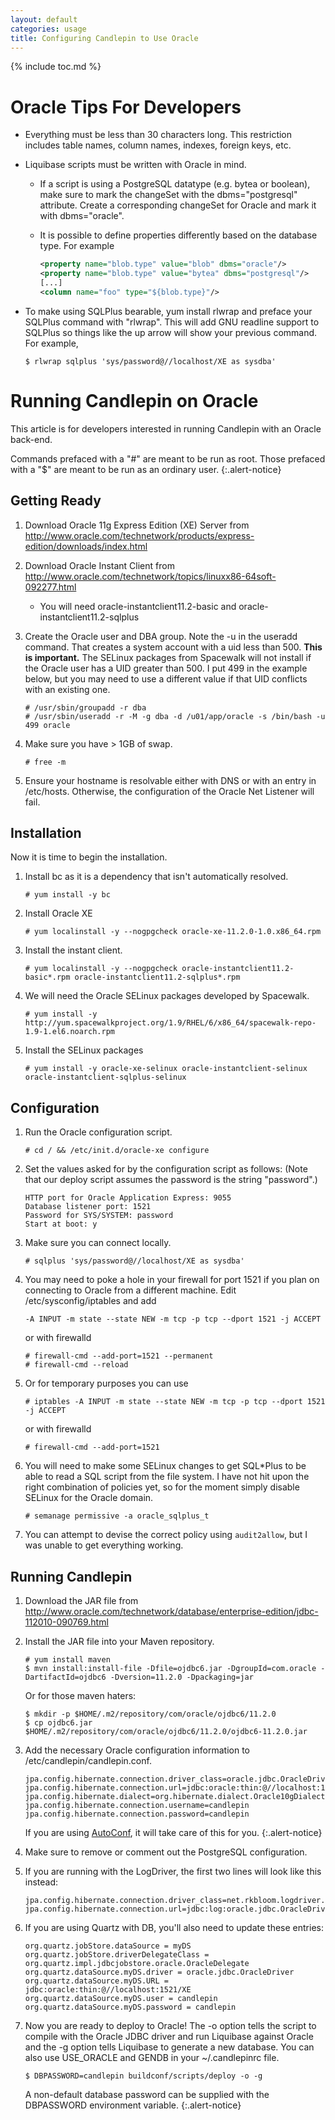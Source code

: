 ```yaml
---
layout: default
categories: usage
title: Configuring Candlepin to Use Oracle
---
```

{% include toc.md %}

# Oracle Tips For Developers
* Everything must be less than 30 characters long.  This restriction includes table names, column names, indexes, foreign keys, etc.
* Liquibase scripts must be written with Oracle in mind.
   * If a script is using a PostgreSQL datatype (e.g. bytea or boolean), make sure to mark the changeSet with the dbms="postgresql" attribute.  Create a corresponding changeSet for Oracle and mark it with dbms="oracle".
   * It is possible to define properties differently based on the database type.  For example

     ```xml
     <property name="blob.type" value="blob" dbms="oracle"/>
     <property name="blob.type" value="bytea" dbms="postgresql"/>
     [...]
     <column name="foo" type="${blob.type}"/>
     ```
* To make using SQLPlus bearable, yum install rlwrap and preface your SQLPlus command with "rlwrap".  This will add GNU readline support to SQLPlus so things like the up arrow will show your previous command.  For example,

  ```console
  $ rlwrap sqlplus 'sys/password@//localhost/XE as sysdba'
  ```

# Running Candlepin on Oracle
This article is for developers interested in running Candlepin with an Oracle back-end.

Commands prefaced with a "#" are meant to be run as root. Those prefaced
with a "$" are meant to be run as an ordinary user.
{:.alert-notice}

## Getting Ready

1. Download Oracle 11g Express Edition (XE) Server from
   <http://www.oracle.com/technetwork/products/express-edition/downloads/index.html>
1. Download Oracle Instant Client from <http://www.oracle.com/technetwork/topics/linuxx86-64soft-092277.html>
   * You will need oracle-instantclient11.2-basic and oracle-instantclient11.2-sqlplus
1. Create the Oracle user and DBA group.  Note the -u in the useradd command.
   That creates a system account with a uid less than 500.  **This is important.**
   The SELinux packages from Spacewalk will not install if the Oracle user has
   a UID greater than 500.  I put 499 in the example below, but you may need to
   use a different value if that UID conflicts with an existing one.

   ```console
   # /usr/sbin/groupadd -r dba
   # /usr/sbin/useradd -r -M -g dba -d /u01/app/oracle -s /bin/bash -u 499 oracle
   ```
1. Make sure you have > 1GB of swap.

   ```console
   # free -m
   ```
1.  Ensure your hostname is resolvable either with DNS or with an entry in
    /etc/hosts. Otherwise, the configuration of the Oracle Net Listener will
    fail.

## Installation
Now it is time to begin the installation.

1. Install bc as it is a dependency that isn't automatically resolved.

   ```console
   # yum install -y bc
   ```
1. Install Oracle XE

   ```console
   # yum localinstall -y --nogpgcheck oracle-xe-11.2.0-1.0.x86_64.rpm
   ```
1. Install the instant client.

   ```console
   # yum localinstall -y --nogpgcheck oracle-instantclient11.2-basic*.rpm oracle-instantclient11.2-sqlplus*.rpm
   ```
1. We will need the Oracle SELinux packages developed by Spacewalk.

   ```console
   # yum install -y http://yum.spacewalkproject.org/1.9/RHEL/6/x86_64/spacewalk-repo-1.9-1.el6.noarch.rpm
   ```
1. Install the SELinux packages

   ```console
   # yum install -y oracle-xe-selinux oracle-instantclient-selinux oracle-instantclient-sqlplus-selinux
   ```

## Configuration
1. Run the Oracle configuration script.

   ```console
   # cd / && /etc/init.d/oracle-xe configure
   ```
1. Set the values asked for by the configuration script as follows: (Note that
   our deploy script assumes the password is the string "password".)

   ```
   HTTP port for Oracle Application Express: 9055
   Database listener port: 1521
   Password for SYS/SYSTEM: password
   Start at boot: y
   ```
1. Make sure you can connect locally.

   ```console
   # sqlplus 'sys/password@//localhost/XE as sysdba'
   ```
1. You may need to poke a hole in your firewall for port 1521 if you plan on
   connecting to Oracle from a different machine.  Edit
   /etc/sysconfig/iptables and add

   ```
   -A INPUT -m state --state NEW -m tcp -p tcp --dport 1521 -j ACCEPT
   ```

   or with firewalld

   ```console
   # firewall-cmd --add-port=1521 --permanent
   # firewall-cmd --reload
   ```
1. Or for temporary purposes you can use

   ```console
   # iptables -A INPUT -m state --state NEW -m tcp -p tcp --dport 1521 -j ACCEPT
   ```

   or with firewalld

   ```console
   # firewall-cmd --add-port=1521
   ```
1. You will need to make some SELinux changes to get SQL*Plus to be able to
   read a SQL script from the file system.  I have not hit upon the right
   combination of policies yet, so for the moment simply disable SELinux for
   the Oracle domain.

   ```console
   # semanage permissive -a oracle_sqlplus_t
   ```
1. You can attempt to devise the correct policy using `audit2allow`, but I was unable to get everything working.

## Running Candlepin
1. Download the JAR file from <http://www.oracle.com/technetwork/database/enterprise-edition/jdbc-112010-090769.html>
1. Install the JAR file into your Maven repository.

   ```console
   # yum install maven
   $ mvn install:install-file -Dfile=ojdbc6.jar -DgroupId=com.oracle -DartifactId=ojdbc6 -Dversion=11.2.0 -Dpackaging=jar
   ```
   
   Or for those maven haters:
   
   ```console
   $ mkdir -p $HOME/.m2/repository/com/oracle/ojdbc6/11.2.0
   $ cp ojdbc6.jar $HOME/.m2/repository/com/oracle/ojdbc6/11.2.0/ojdbc6-11.2.0.jar
   ```
1. Add the necessary Oracle configuration information to /etc/candlepin/candlepin.conf.

   ```properties
   jpa.config.hibernate.connection.driver_class=oracle.jdbc.OracleDriver
   jpa.config.hibernate.connection.url=jdbc:oracle:thin:@//localhost:1521/XE
   jpa.config.hibernate.dialect=org.hibernate.dialect.Oracle10gDialect
   jpa.config.hibernate.connection.username=candlepin
   jpa.config.hibernate.connection.password=candlepin
   ```

   If you are using [AutoConf](auto_conf.html), it will take care of this for you.
   {:.alert-notice}
1. Make sure to remove or comment out the PostgreSQL configuration.
1. If you are running with the LogDriver, the first two lines will look like this instead:

   ```properties
   jpa.config.hibernate.connection.driver_class=net.rkbloom.logdriver.LogDriver
   jpa.config.hibernate.connection.url=jdbc:log:oracle.jdbc.OracleDriver:oracle:thin:@//localhost:1521/XE
   ```
1. If you are using Quartz with DB, you'll also need to update these entries:

   ```properties
   org.quartz.jobStore.dataSource = myDS
   org.quartz.jobStore.driverDelegateClass = org.quartz.impl.jdbcjobstore.oracle.OracleDelegate
   org.quartz.dataSource.myDS.driver = oracle.jdbc.OracleDriver
   org.quartz.dataSource.myDS.URL = jdbc:oracle:thin:@//localhost:1521/XE
   org.quartz.dataSource.myDS.user = candlepin
   org.quartz.dataSource.myDS.password = candlepin
   ```
1. Now you are ready to deploy to Oracle!  The -o option tells the script to
   compile with the Oracle JDBC driver and run Liquibase against Oracle and
   the -g option tells Liquibase to generate a new database.  You can also use
   USE_ORACLE and GENDB in your ~/.candlepinrc file.

   ```console
   $ DBPASSWORD=candlepin buildconf/scripts/deploy -o -g
   ```
   
   A non-default database password can be supplied with the DBPASSWORD environment
   variable.
   {:.alert-notice}
